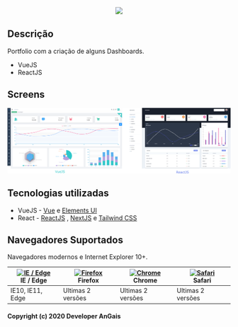 <p align="center">
  <img width="320" src="https://lh3.googleusercontent.com/GNI5SBH3aOg0ko880lDBsnDcWmcdz2l3R8rITadT4Sh8vDI6WAqjuwJmwAdaiuw9ER2maZylf0kAVNOpq8hJjqbNX9bz_PqDgPyZ2qe8fPQEs1iBMXnROOXz17AK-IYqjzZP1wuOtq7IJOLFXQRxpC0Bp_WI_fuB9Ln9T7CJ90IPzsDwZFIyeldacLnYjnmYbLk7yzwtAnrH2vL3MC2gijCrIJz4dmWTRUA-TLDTLv8xuTMOBMNr7JoS_9K3gzpS1ItDYq1XKcb-8cv97uxOtqGCfQiHNEbOD2Rj7Elrodadc4Y3qzvRxBZsDKqltk1c4r6pYNhFJMufaybPIcgWa0B6QyjIkglvzp_5F7dGZWAVm3QBfHNkeSgrUErxYan8SL468eeYj_cF1maiDKL9WQG9BE89kLAJLco2JCfjsxAeI82tKRv_70WEen-K3r9ShLYbKMZ-qKpiE6Sk1pLoCjwiLHf3x5GGk44APPkw3IsK7sc3klmBaEObhjKEaQp5xKGYQu7Lo3Dw-7xu46wF8AJMi10QSzxrtZVe_D5eshIrlF0pr_jVKZmkqO4CAGlVQ9xBQQWyihkR5PZpDZjD03GxKDctzJMdyhs2RwBcWbSMEdfJbf31NKAeuWsYjN7hwkxR2Zp5xx7Fta82sHhpJCkkQMYd7UdOcRy15YZAUpUjl4-29VHh2jCq1bTJ6g=w1920-h854-no?authuser=0">
</p>



## Descrição

Portfolio com a criação de alguns Dashboards.



- VueJS
- ReactJS

## Screens

<img src="https://github.com/AnGaIs/FrontDashBoard/blob/master/screens/dash.png" width="900" alt=""/>



## Tecnologias utilizadas

- VueJS - [Vue](https://github.com/vuejs/vue) e [Elements UI](https://github.com/ElemeFE/element)
- React - [ReactJS](https://pt-br.reactjs.org/) , [NextJS](https://nextjs.org/) e [Tailwind CSS](https://tailwindcss.com/)



## Navegadores Suportados

Navegadores modernos e Internet Explorer 10+.

| [<img src="https://raw.githubusercontent.com/alrra/browser-logos/master/src/edge/edge_48x48.png" alt="IE / Edge" width="24px" height="24px" />](https://godban.github.io/browsers-support-badges/)</br>IE / Edge | [<img src="https://raw.githubusercontent.com/alrra/browser-logos/master/src/firefox/firefox_48x48.png" alt="Firefox" width="24px" height="24px" />](https://godban.github.io/browsers-support-badges/)</br>Firefox | [<img src="https://raw.githubusercontent.com/alrra/browser-logos/master/src/chrome/chrome_48x48.png" alt="Chrome" width="24px" height="24px" />](https://godban.github.io/browsers-support-badges/)</br>Chrome | [<img src="https://raw.githubusercontent.com/alrra/browser-logos/master/src/safari/safari_48x48.png" alt="Safari" width="24px" height="24px" />](https://godban.github.io/browsers-support-badges/)</br>Safari |
| ------------------------------------------------------------ | ------------------------------------------------------------ | ------------------------------------------------------------ | ------------------------------------------------------------ |
| IE10, IE11, Edge                                             | Ultimas 2 versões                                            | Ultimas 2 versões                                            | Ultimas 2 versões                                            |

#### Copyright (c) 2020 Developer AnGais